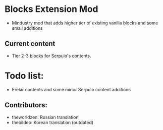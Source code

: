 # Blocks Extension Mod

- Mindustry mod that adds higher tier of existing vanilla blocks and some small additions
## Current content
- Tier 2-3 blocks for Serpulo's contents.

# Todo list:
- Erekir contents and some minor Serpulo content additions



## Contributors:
- theworldzen: Russian translation
- thebildeo: Korean translation (outdated)
